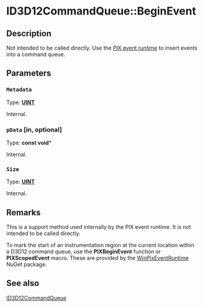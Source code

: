 # ID3D12CommandQueue::BeginEvent

## Description

Not intended to be called directly. Use the
[PIX event runtime](https://devblogs.microsoft.com/pix/winpixeventruntime/) to insert events into a command queue.

## Parameters

### `Metadata`

Type: **[UINT](https://learn.microsoft.com/windows/desktop/WinProg/windows-data-types)**

Internal.

### `pData` [in, optional]

Type: **const void***

Internal.

### `Size`

Type: **[UINT](https://learn.microsoft.com/windows/desktop/WinProg/windows-data-types)**

Internal.

## Remarks

This is a support method used internally by the PIX event runtime. It is not intended to be called directly.

To mark the start of an instrumentation region at the current location within a D3D12 command queue, use the **PIXBeginEvent** function or **PIXScopedEvent** macro. These are provided by the [WinPixEventRuntime](https://devblogs.microsoft.com/pix/winpixeventruntime/) NuGet package.

## See also

[ID3D12CommandQueue](https://learn.microsoft.com/windows/desktop/api/d3d12/nn-d3d12-id3d12commandqueue)